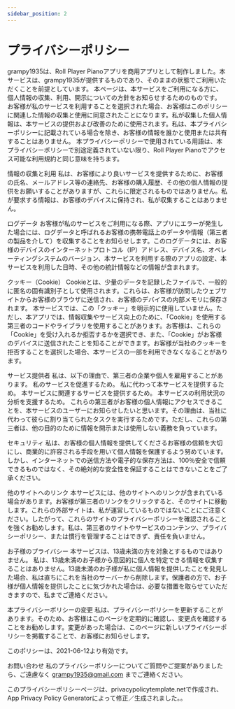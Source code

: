 ```yaml
---
sidebar_position: 2
---
```


# プライバシーポリシー

grampy1935は、Roll Player Pianoアプリを商用アプリとして制作しました。本サービスは、grampy1935が提供するものであり、そのままの状態でご利用いただくことを前提としています。
本ページは、本サービスをご利用になる方に、個人情報の収集、利用、開示についての方針をお知らせするためのものです。
お客様が私のサービスを利用することを選択された場合、お客様はこのポリシーに関連した情報の収集と使用に同意されたことになります。私が収集した個人情報は、本サービスの提供および改善のために使用されます。私は、本プライバシーポリシーに記載されている場合を除き、お客様の情報を誰かと使用または共有することはありません。
本プライバシーポリシーで使用されている用語は、本プライバシーポリシーで別途定義されていない限り、Roll Player Pianoでアクセス可能な利用規約と同じ意味を持ちます。

情報の収集と利用
私は、お客様により良いサービスを提供するために、お客様の氏名、メールアドレス等の連絡先、お客様の購入履歴、その他の個人情報の提供をお願いすることがありますが、これらに限定されるものではありません。私が要求する情報は、お客様のデバイスに保持され、私が収集することはありません。

ログデータ
お客様が私のサービスをご利用になる際、アプリにエラーが発生した場合には、ログデータと呼ばれるお客様の携帯電話上のデータや情報（第三者の製品を介して）を収集することをお知らせします。このログデータには、お客様のデバイスのインターネットプロトコル（IP）アドレス、デバイス名、オペレーティングシステムのバージョン、本サービスを利用する際のアプリの設定、本サービスを利用した日時、その他の統計情報などの情報が含まれます。

クッキー（Cookie）
Cookieとは、少量のデータを記録したファイルで、一般的に匿名の固有識別子として使用されます。これらは、お客様が訪問したウェブサイトからお客様のブラウザに送信され、お客様のデバイスの内部メモリに保存されます。
本サービスでは、この「クッキー」を明示的に使用していません。ただし、本アプリでは、情報収集やサービス向上のために、「Cookie」を使用する第三者のコードやライブラリを使用することがあります。お客様は、これらの「Cookie」を受け入れるか拒否するかを選択でき、また、「Cookie」がお客様のデバイスに送信されたことを知ることができます。お客様が当社のクッキーを拒否することを選択した場合、本サービスの一部を利用できなくなることがあります。

サービス提供者
私は、以下の理由で、第三者の企業や個人を雇用することがあります。
私のサービスを促進するため。
私に代わって本サービスを提供するため。
本サービスに関連するサービスを提供するため。
本サービスの利用状況の分析を支援するため。
これらの第三者がお客様の個人情報にアクセスできることを、本サービスのユーザーにお知らせしたいと思います。その理由は、当社に代わって彼らに割り当てられたタスクを実行するためです。ただし、これらの第三者は、他の目的のために情報を開示または使用しない義務を負っています。

セキュリティ
私は、お客様の個人情報を提供してくださるお客様の信頼を大切にし、商業的に許容される手段を用いて個人情報を保護するよう努めています。しかし、インターネットでの送信方法や電子的な保存方法は、100％安全で信頼できるものではなく、その絶対的な安全性を保証することはできないことをご了承ください。

他のサイトへのリンク
本サービスには、他のサイトへのリンクが含まれている場合があります。お客様が第三者のリンクをクリックすると、そのサイトに移動します。これらの外部サイトは、私が運営しているものではないことにご注意ください。したがって、これらのサイトのプライバシーポリシーを確認されることを強くお勧めします。私は、第三者のサイトやサービスのコンテンツ、プライバシーポリシー、または慣行を管理することはできず、責任を負いません。

お子様のプライバシー
本サービスは、13歳未満の方を対象とするものではありません。 私は、13歳未満のお子様から意図的に個人を特定できる情報を収集することはありません。13歳未満のお子様が私に個人情報を提供したことを発見した場合、私は直ちにこれを当社のサーバーから削除します。保護者の方で、お子様が個人情報を提供したことに気づかれた場合は、必要な措置を取らせていただきますので、私までご連絡ください。

本プライバシーポリシーの変更
私は、プライバシーポリシーを更新することがあります。そのため、お客様はこのページを定期的に確認し、変更点を確認することをお勧めします。変更があった場合は、このページに新しいプライバシーポリシーを掲載することで、お客様にお知らせします。

このポリシーは、2021-06-12より有効です。

お問い合わせ
私のプライバシーポリシーについてご質問やご提案がありましたら、ご遠慮なく grampy1935@gmail.com までご連絡ください。

このプライバシーポリシーページは、privacypolicytemplate.netで作成され、App Privacy Policy Generatorによって修正／生成されました。。